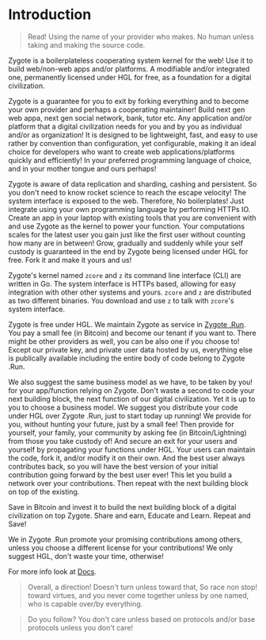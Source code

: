 # Introduction

> Read! Using the name of your provider who makes. No human unless taking and making the source code.

Zygote is a boilerplateless cooperating system kernel for the web! Use it to build web/non-web apps and/or platforms. A modifiable and/or integrated one, permanently licensed under HGL for free, as a foundation for a digital civilization.

Zygote is a guarantee for you to exit by forking everything and to become your own provider and perhaps a cooperating maintainer! Build next gen web appa, next gen social network, bank, tutor etc. Any application and/or platform that a digital civilization needs for you and by you as individual and/or as organization! It is designed to be lightweight, fast, and easy to use rather by convention than configuration, yet configurable, making it an ideal choice for developers who want to create web applications/platforms quickly and efficiently! In your preferred programming language of choice, and in your mother tongue and ours perhaps!

Zygote is aware of data replication and sharding, cashing and persistent. So you don't need to know rocket science to reach the escape velocity! The system interface is exposed to the web. Therefore, No boilerplates! Just integrate using your own programming language by performing HTTPs IO. Create an app in your laptop with existing tools that you are convenient with and use Zygote as the kernel to power your function. Your computations scales for the latest user you gain just like the first user without counting how many are in between! Grow, gradually and suddenly while your self custody is guaranteed in the end by Zygote being licensed under HGL for free. Fork it and make it yours and us!

Zygote's kernel named `zcore` and `z` its command line interface (CLI) are written in Go. The system interface is HTTPs based, allowing for easy integration with other other systems and yours. `zcore` and `z` are distributed as two different binaries. You download and use `z` to talk with `zcore`'s system interface.

Zygote is free under HGL. We maintain Zygote as service in [Zygote .Run](https://zygote.run). You pay a small fee (in Bitcoin) and become our tenant if you want to. There might be other providers as well, you can be also one if you choose to! Except our private key, and private user data hosted by us, everything else is publically available including the entire body of code belong to Zygote .Run.

We also suggest the same business model as we have, to be taken by you! for your app/function relying on Zygote. Don't waste a second to code your next building block, the next function of our digital civilization. Yet it is up to you to choose a business model. We suggest you distribute your code under HGL over Zygote .Run, just to start today up running! We provide for you, without hunting your future, just by a small fee! Then provide for yourself, your family, your community by asking fee (in Bitcoin/Lightning) from those you take custody of! And secure an exit for your users and yourself by propagating your functions under HGL. Your users can maintain the code, fork it, and/or modify it on their own. And the best user always contributes back, so you will have the best version of your initial contribution going forward by the best user ever! This let you build a network over your contributions. Then repeat with the next building block on top of the existing.

Save in Bitcoin and invest it to build the next building block of a digital civilization on top Zygote. Share and earn, Educate and Learn. Repeat and Save!

We in Zygote .Run promote your promising contributions among others, unless you choose a different license for your contributions! We only suggest HGL, don't waste your time, otherwise!

For more info look at [Docs](https://zygote.run/docs/).

> Overall, a direction! Doesn't turn unless toward that, So race non stop! toward virtues, and you never come together unless by one named, who is capable over/by everything.

> Do you follow? You don't care unless based on protocols and/or base protocols unless you don't care! 
